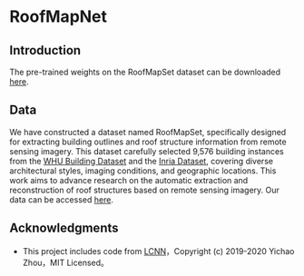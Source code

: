 # RoofMapNet

## Introduction
The pre-trained weights on the RoofMapSet dataset can be downloaded [here](https://drive.google.com/file/d/1kpDd_Z8eGhgz4QHhBTOiXy-zrEODM9ZD/view?usp=sharing).
## Data
We have constructed a dataset named RoofMapSet, specifically designed for extracting building outlines and roof structure information from remote sensing imagery. This dataset carefully selected 9,576 building instances from the [WHU Building Dataset](http://gpcv.whu.edu.cn/data/building_dataset.html) and the [Inria Dataset](https://project.inria.fr/aerialimagelabeling/), covering diverse architectural styles, imaging conditions, and geographic locations. This work aims to advance research on the automatic extraction and reconstruction of roof structures based on remote sensing imagery. Our data can be accessed [here](https://drive.google.com/drive/folders/1l9LKZg8z6oarYiERQf6_1KS2MkdFlixZ?usp=sharing).

## Acknowledgments
- This project includes code from [LCNN]([链接](https://github.com/zhou13/lcnn?tab=readme-ov-file))，Copyright (c) 2019-2020 Yichao Zhou，MIT Licensed。
